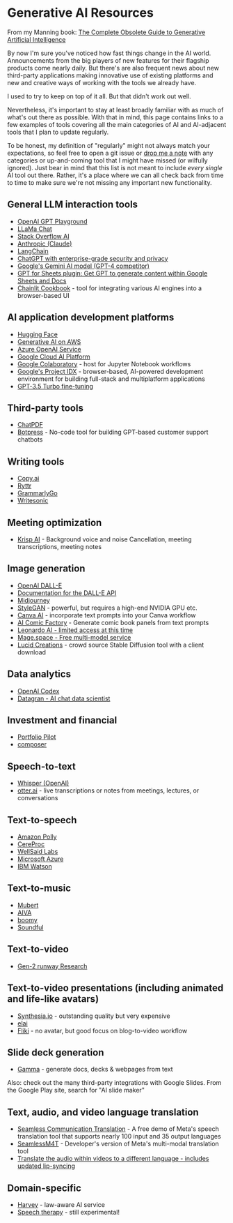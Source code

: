 # Generative AI Resources

From my Manning book: [The Complete Obsolete Guide to Generative Artificial Intelligence](http://mng.bz/j1Ax)

By now I'm sure you've noticed how fast things change in the AI world. Announcements from the big players of new features for their flagship products come nearly daily. But there's are also frequent news about new third-party applications making innovative use of existing platforms and new and creative ways of working with the tools we already have. 

I used to try to keep on top of it all. But that didn't work out well. 

Nevertheless, it's important to stay at least broadly familiar with as much of what's out there as possible. With that in mind, this page contains links to a few examples of tools covering all the main categories of AI and AI-adjacent tools that I plan to update regularly. 

To be honest, my definition of "regularly" might not always match your expectations, so feel free to open a git issue or [drop me a note](mailto:office@bootstrap-it.com) with any categories or up-and-coming tool that I might have missed (or wilfully ignored). Just bear in mind that this list is not meant to include _every single_ AI tool out there. Rather, it's a place where we can all check back from time to time to make sure we're not missing any important new functionality.

## General LLM interaction  tools

* [OpenAI GPT Playground](https://platform.openai.com/playground)
* [LLaMa Chat](https://labs.perplexity.ai/)
* [Stack Overflow AI](https://stackoverflow.blog/2023/07/27/announcing-overflowai/)
* [Anthropic (Claude)](https://www.anthropic.com/index/introducing-claude)
* [LangChain](https://www.langchain.com/)
* [ChatGPT with enterprise-grade security and privacy](https://openai.com/enterprise)
* [Google's Gemini AI model (GPT-4 competitor)](https://gemini.google.com/app)
* [GPT for Sheets plugin: Get GPT to generate content within Google Sheets and Docs](https://workspace.google.com/marketplace/app/gpt_for_sheets_and_docs/677318054654)
* [Chainlit Cookbook](https://github.com/Chainlit/cookbook/tree/main) - tool for integrating various AI engines into a browser-based UI

## AI application development platforms

* [Hugging Face](https://huggingface.co/)
* [Generative AI on AWS](https://aws.amazon.com/generative-ai/)
* [Azure OpenAI Service](https://azure.microsoft.com/en-us/products/ai-services/openai-service)
* [Google Cloud AI Platform](https://cloud.google.com/ai-platform/docs/technical-overview)
* [Google Colaboratory](https://colab.google/) - host for Jupyter Notebook workflows
* [Google's Project IDX](https://developers.googleblog.com/2023/08/introducing-project-idx-experiment-to-improve-full-stack-multiplatform-app-development.html) - browser-based, AI-powered development environment for building full-stack and multiplatform applications
* [GPT-3.5 Turbo fine-tuning](https://openai.com/blog/gpt-3-5-turbo-fine-tuning-and-api-updates)

## Third-party tools
* [ChatPDF](https://www.chatpdf.com/)
* [Botpress](https://botpress.com/) - No-code tool for building GPT-based customer support chatbots 

## Writing tools
* [Copy.ai](https://www.copy.ai/)
* [Ryttr](https://rytr.me/)
* [GrammarlyGo](https://www.grammarly.com/a/grammarlygo)
* [Writesonic](https://writesonic.com/)

## Meeting optimization
* [Krisp AI](https://krisp.ai/) - Background voice and noise Cancellation, meeting transcriptions, meeting notes

## Image generation
* [OpenAI DALL-E](https://labs.openai.com/)
* [Documentation for the DALL-E API](https://platform.openai.com/docs/guides/images/usage?context=node)
* [Midjourney](https://www.midjourney.com/)
* [StyleGAN](https://github.com/NVlabs/stylegan) - powerful, but requires a high-end NVIDIA GPU etc.
* [Canva AI](https://www.canva.com/ai-image-generator/) - incorporate text prompts into your Canva workflow
* [AI Comic Factory](https://huggingface.co/spaces/jbilcke-hf/ai-comic-factory) - Generate comic book panels from text prompts
* [Leonardo AI - limited access at this time](https://leonardo.ai/)
* [Mage.space - Free multi-model service](https://www.mage.space/)
* [Lucid Creations](https://dbzer0.itch.io/lucid-creations) - crowd source Stable Diffusion tool with a client download

## Data analytics
* [OpenAI Codex](https://openai.com/blog/openai-codex/)
* [Datagran - AI chat data scientist](https://www.datagran.io/)

## Investment and financial

* [Portfolio Pilot](https://portfoliopilot.com/portfolio)
* [composer](https://www.composer.trade/)
	
## Speech-to-text

* [Whisper (OpenAI)](https://github.com/openai/whisper)
* [otter.ai](https://otter.ai/) - live transcriptions or notes from meetings, lectures, or conversations

## Text-to-speech

* [Amazon Polly](https://aws.amazon.com/polly/)
* [CereProc](https://www.cereproc.com/)
* [WellSaid Labs](https://wellsaidlabs.com/)
* [Microsoft Azure](https://azure.microsoft.com/en-us/products/ai-services/text-to-speech#features)
* [IBM Watson](https://www.ibm.com/demos/live/tts-demo/self-service/home)

## Text-to-music

* [Mubert](https://mubert.com/)
* [AIVA](https://www.aiva.ai/)
* [boomy](https://boomy.com/)
* [Soundful](https://soundful.com/)

## Text-to-video

* [Gen-2 runway Research](https://research.runwayml.com/gen2)

## Text-to-video presentations (including animated and life-like avatars)

* [Synthesia.io](https://www.synthesia.io/) - outstanding quality but very expensive
* [elai](https://elai.io/)
* [Fliki](https://fliki.ai/) - no avatar, but good focus on blog-to-video workflow

## Slide deck generation

* [Gamma](https://gamma.app/) - generate docs, decks & webpages from text
	
Also: check out the many third-party integrations with Google Slides. From the Google Play site, search for "AI slide maker"

## Text, audio, and video language translation

* [Seamless Communication Translation](https://seamless.metademolab.com/) - A free demo of Meta's speech translation tool that supports nearly 100 input and 35 output languages
* [SeamlessM4T](https://github.com/facebookresearch/seamless_communication) - Developer's version of Meta's multi-modal translation tool
* [Translate the audio within videos to a different language - includes updated lip-syncing](https://labs.heygen.com/video-translate)

## Domain-specific

* [Harvey](https://www.harvey.ai/) - law-aware AI service
* [Speech therapy](https://www.betterspeech.com/jessica) - still experimental!
